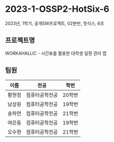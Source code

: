 # 2023-1-OSSP2-HotSix-6
2023년, 1학기, 공개SW프로젝트, 02분반, 핫식스, 6조

## 프로젝트명
WORKAHALLIC - 시간표를 활용한 대학생 일정 관리 앱

## 팀원
|이름|전공|학번|
|------|---|---|
|황현정|컴퓨터공학전공|20학번|
|남상원|컴퓨터공학전공|19학번|
|송하연|컴퓨터공학전공|21학번|
|여은동|컴퓨터공학전공|19학번|
|오수현|컴퓨터공학전공|21학번|
